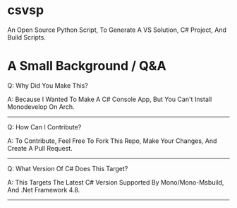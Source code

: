# csvsp
An Open Source Python Script, To Generate A VS Solution, C# Project, And Build Scripts.

# A Small Background / Q&A

Q: Why Did You Make This?

A: Because I Wanted To Make A C# Console App, But You Can't Install Monodevelop On Arch.

---

Q: How Can I Contribute?

A: To Contribute, Feel Free To Fork This Repo, Make Your Changes, And Create A Pull Request.

---

Q: What Version Of C# Does This Target?

A: This Targets The Latest C# Version Supported By Mono/Mono-Msbuild, And .Net Framework 4.8.

---
